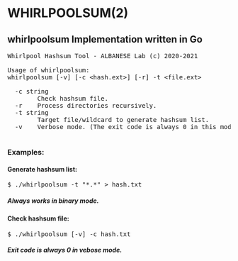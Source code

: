 # WHIRLPOOLSUM(2)
## whirlpoolsum Implementation written in Go

<PRE>
Whirlpool Hashsum Tool - ALBANESE Lab (c) 2020-2021

Usage of whirlpoolsum:
whirlpoolsum [-v] [-c &lt;hash.ext&gt;] [-r] -t &lt;file.ext&gt;

  -c string
        Check hashsum file.
  -r    Process directories recursively.
  -t string
        Target file/wildcard to generate hashsum list.
  -v    Verbose mode. (The exit code is always 0 in this mode)
  </PRE>
  
### Examples:

#### Generate hashsum list:
<pre>
$ ./whirlpoolsum -t "*.*" > hash.txt
</pre>
##### Always works in binary mode. 

#### Check hashsum file:
<pre>
$ ./whirlpoolsum [-v] -c hash.txt
</pre>
##### Exit code is always 0 in vebose mode. 
